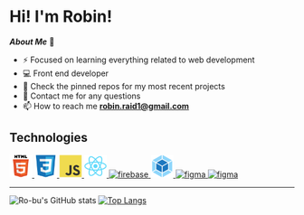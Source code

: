 # Hi! I'm Robin!

***About Me*** :loudspeaker:

- ⚡ Focused on learning everything related to web development
- :computer: Front end developer
- :round_pushpin: Check the pinned repos for my most recent projects
- :page_with_curl: Contact me for any questions
-  📫 How to reach me **robin.raid1@gmail.com**



## Technologies

<a href="https://www.w3.org/html/" target="_blank"> <img src="https://raw.githubusercontent.com/devicons/devicon/master/icons/html5/html5-original-wordmark.svg" alt="html5" width="40" height="40"/> </a> 
<a href="https://www.w3schools.com/css/" target="_blank"> <img src="https://raw.githubusercontent.com/devicons/devicon/master/icons/css3/css3-original.svg" alt="css3" width="40" height="40"/> </a>
<a href="https://developer.mozilla.org/en-US/docs/Web/JavaScript" target="_blank"> <img src="https://raw.githubusercontent.com/devicons/devicon/master/icons/javascript/javascript-original.svg" alt="javascript" width="40" height="40"/> </a>
<a href="https://reactjs.org/" target="_blank"> <img src="https://raw.githubusercontent.com/devicons/devicon/master/icons/react/react-original.svg" alt="react" width="40" height="40"/> </a> 
<a href="https://firebase.google.com/" target="_blank"> <img src="https://www.vectorlogo.zone/logos/firebase/firebase-icon.svg" alt="firebase" width="40" height="40"/> </a>
<a href="https://webpack.js.org" target="_blank"> <img src="https://raw.githubusercontent.com/devicons/devicon/master/icons/webpack/webpack-original.svg" alt="webpack" width="40" height="40"/> </a> 
<a href="https://figma.com" target="_blank"> <img src="https://miro.medium.com/max/875/1*6XgfDCVn81AYX68Xvd2I-g@2x.png" alt="figma" width="40" height="40"/> </a>
<a href="https://www.adobe.com/products/photoshop.html" target="_blank"> <img src="https://www.adobe.com/content/dam/acom/one-console/icons_rebrand/ps_appicon.svg" alt="figma" width="40" height="40"/> </a>

----

![Ro-bu's GitHub stats](https://github-readme-stats.vercel.app/api?username=Ro-bu&hide=prs,issues,contribs&theme=graywhite&show_icons=true)
[![Top Langs](https://github-readme-stats.vercel.app/api/top-langs/?username=Ro-bu&theme=graywhite&layout=compact)](https://github.com/anuraghazra/github-readme-stats)
